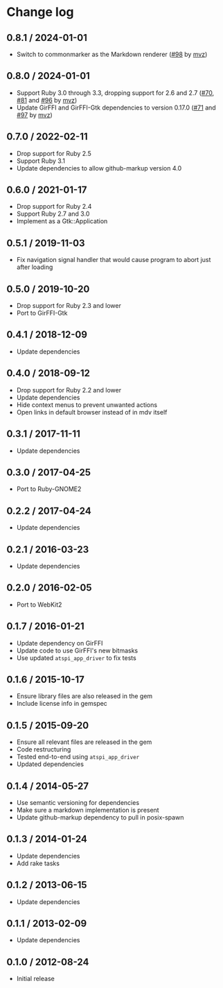 # Change log

## 0.8.1 / 2024-01-01

* Switch to commonmarker as the Markdown renderer ([#98] by [mvz])

[#98]: https://github.com/mvz/mdv/pull/98

## 0.8.0 / 2024-01-01

* Support Ruby 3.0 through 3.3, dropping support for 2.6 and 2.7
  ([#70], [#81] and [#96] by [mvz])
* Update GirFFI and GirFFI-Gtk dependencies to version 0.17.0
  ([#71] and [#97] by [mvz])

[mvz]: https://github.com/mvz

[#70]: https://github.com/mvz/mdv/pull/70
[#71]: https://github.com/mvz/mdv/pull/71
[#81]: https://github.com/mvz/mdv/pull/81
[#96]: https://github.com/mvz/mdv/pull/96
[#97]: https://github.com/mvz/mdv/pull/97

## 0.7.0 / 2022-02-11

* Drop support for Ruby 2.5
* Support Ruby 3.1
* Update dependencies to allow github-markup version 4.0

## 0.6.0 / 2021-01-17

* Drop support for Ruby 2.4
* Support Ruby 2.7 and 3.0
* Implement as a Gtk::Application

## 0.5.1 / 2019-11-03

* Fix navigation signal handler that would cause program to abort just after
  loading

## 0.5.0 / 2019-10-20

* Drop support for Ruby 2.3 and lower
* Port to GirFFI-Gtk

## 0.4.1 / 2018-12-09

* Update dependencies

## 0.4.0 / 2018-09-12

* Drop support for Ruby 2.2 and lower
* Update dependencies
* Hide context menus to prevent unwanted actions
* Open links in default browser instead of in mdv itself

## 0.3.1 / 2017-11-11

* Update dependencies

## 0.3.0 / 2017-04-25

* Port to Ruby-GNOME2

## 0.2.2 / 2017-04-24

* Update dependencies

## 0.2.1 / 2016-03-23

* Update dependencies

## 0.2.0 / 2016-02-05

* Port to WebKit2

## 0.1.7 / 2016-01-21

* Update dependency on GirFFI
* Update code to use GirFFI's new bitmasks
* Use updated `atspi_app_driver` to fix tests

## 0.1.6 / 2015-10-17

* Ensure library files are also released in the gem
* Include license info in gemspec

## 0.1.5 / 2015-09-20

* Ensure all relevant files are released in the gem
* Code restructuring
* Tested end-to-end using `atspi_app_driver`
* Updated dependencies

## 0.1.4 / 2014-05-27

* Use semantic versioning for dependencies
* Make sure a markdown implementation is present
* Update github-markup dependency to pull in posix-spawn

## 0.1.3 / 2014-01-24

* Update dependencies
* Add rake tasks

## 0.1.2 / 2013-06-15

* Update dependencies

## 0.1.1 / 2013-02-09

* Update dependencies

## 0.1.0 / 2012-08-24

* Initial release
